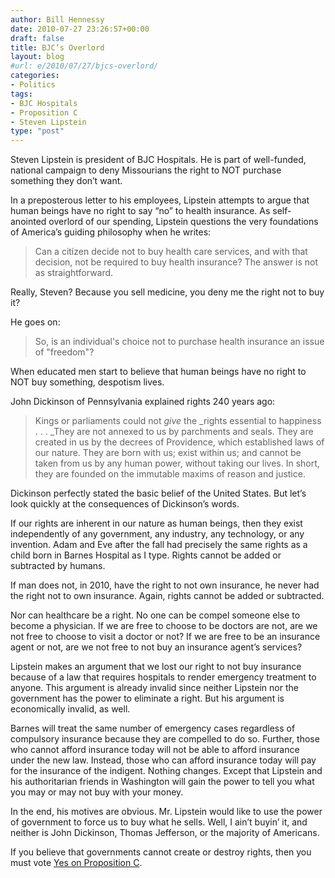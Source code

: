 ```yaml
---
author: Bill Hennessy
date: 2010-07-27 23:26:57+00:00
draft: false
title: BJC’s Overlord
layout: blog
#url: e/2010/07/27/bjcs-overlord/
categories:
- Politics
tags:
- BJC Hospitals
- Proposition C
- Steven Lipstein
type: "post"
---
```


Steven Lipstein is president of BJC Hospitals. He is part of well-funded, national campaign to deny Missourians the right to NOT purchase something they don’t want. 

 

In a preposterous letter to his employees, Lipstein attempts to argue that human beings have no right to say “no” to health insurance. As self-anointed overlord of our spending, Lipstein questions the very foundations of America’s guiding philosophy when he writes:

 

>   
> 
> Can a citizen decide not to buy health care services, and with that decision, not be required to buy health insurance? The answer is not as straightforward.
> 
> 

 

Really, Steven? Because you sell medicine, you deny me the right not to buy it? 

 

He goes on:

 

>   
> 
> So, is an individual's choice not to purchase health insurance an issue of "freedom"?
> 
> 

 

When educated men start to believe that human beings have no right to NOT buy something, despotism lives. 

 

John Dickinson of Pennsylvania explained rights 240 years ago:

 

>   
> 
> Kings or parliaments could not _give_ the _rights essential to happiness . . . _They are not annexed to us by parchments and seals. They are created in us by the decrees of Providence, which established laws of our nature. They are born with us; exist within us; and cannot be taken from us by any human power, without taking our lives. In short, they are founded on the immutable maxims of reason and justice.
> 
> 

 

Dickinson perfectly stated the basic belief of the United States. But let’s look quickly at the consequences of Dickinson’s words. 

 

If our rights are inherent in our nature as human beings, then they exist independently of any government, any industry, any technology, or any invention. Adam and Eve after the fall had precisely the same rights as a child born in Barnes Hospital as I type. Rights cannot be added or subtracted by humans.

 

If man does not, in 2010, have the right to not own insurance, he never had the right not to own insurance. Again, rights cannot be added or subtracted. 

 

Nor can healthcare be a right. No one can be compel someone else to become a physician. If we are free to choose to be doctors are not, are we not free to choose to visit a doctor or not? If we are free to be an insurance agent or not, are we not free to not buy an insurance agent’s services?

 

Lipstein makes an argument that we lost our right to not buy insurance because of a law that requires hospitals to render emergency treatment to anyone. This argument is already invalid since neither Lipstein nor the government has the power to eliminate a right. But his argument is economically invalid, as well.

 

Barnes will treat the same number of emergency cases regardless of compulsory insurance because they are compelled to do so. Further, those who cannot afford insurance today will not be able to afford insurance under the new law. Instead, those who can afford insurance today will pay for the insurance of the indigent. Nothing changes. Except that Lipstein and his authoritarian friends in Washington will gain the power to tell you what you may or may not buy with your money. 

 

In the end, his motives are obvious. Mr. Lipstein would like to use the power of government to force us to buy what he sells. Well, I ain’t buyin’ it, and neither is John Dickinson, Thomas Jefferson, or the majority of Americans. 

 

If you believe that governments cannot create or destroy rights, then you must vote [Yes on Proposition C](https://www.mohealthfreedom.org/). 
